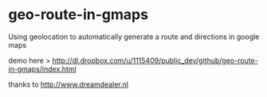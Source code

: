 geo-route-in-gmaps
==================

Using geolocation to automatically generate a route and directions in google maps

demo here > http://dl.dropbox.com/u/1115409/public_dev/github/geo-route-in-gmaps/index.html

thanks to http://www.dreamdealer.nl